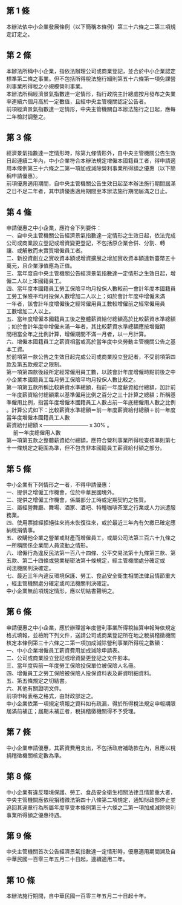 第 1 條
-------
本辦法依中小企業發展條例（以下簡稱本條例）第三十六條之二第三項規  
定訂定之。

第 2 條
-------
本辦法所稱中小企業，指依法辦理公司或商業登記，並合於中小企業認定  
標準第二條之事業。但不包括所得稅法施行細則第五十六條第一項免課營  
利事業所得稅之小規模營利事業。  
本辦法所稱經濟景氣指數達一定情形，指行政院主計總處按月發布之失業  
率連續六個月高於一定數值，且經中央主管機關認定公告者。  
前項經濟景氣指數達一定情形，中央主管機關自本辦法施行之日起，應每  
二年檢討調整之。

第 3 條
-------
經濟景氣指數達一定情形時，除第九條情形外，自中央主管機關公告生效  
日起連續二年內，中小企業符合本辦法規定增僱本國籍員工者，得申請適  
用本條例第三十六條之二第一項加成減除營利事業所得額之優惠（以下簡  
稱申請優惠）。  
前項優惠適用期間，自中央主管機關公告生效日起至本辦法施行期間屆滿  
之日不足二年者，其申請優惠適用期間至本辦法施行期間屆滿之日止。

第 4 條
-------
申請優惠之中小企業，應符合下列要件：  
一、自中央主管機關公告經濟景氣指數達一定情形之生效日起，依法完成  
    公司或商業設立登記或增資變更登記，不包括原企業合併、分割、轉  
    讓、或解散而未實質增僱員工者。  
二、新投資創立之實收資本額或增資擴展之增加實收資本額達新臺幣五十  
    萬元，且企業淨值應為正值。  
三、當年度自中央主管機關公告經濟景氣指數達一定情形之生效日起，增  
    僱二人以上本國籍員工。  
四、當年度本國籍員工勞工保險平均月投保人數較前一會計年度本國籍員  
    工勞工保險平均月投保人數增加二人以上；如於會計年度中增僱未滿  
    一年者，該會計年度增僱後之經常僱用員工數較增僱前之經常僱用員  
    工數增加二人以上。  
五、當年度增僱本國籍員工後之整體薪資給付總額高於比較薪資水準總額  
    ；如於會計年度中增僱未滿一年者，其比較薪資水準總額應按增僱期  
    間相當全年之比例計算，增僱期間不滿一月者，以一月計算。  
六、增僱本國籍員工之薪資相當或高於當年度中央勞動主管機關公告之基  
    本工資。  
於前項第一款公告之生效日起完成公司或商業設立登記者，不受前項第四  
款及第五款規定之限制。  
第一項第四款後段所定經常僱用員工數，以該會計年度增僱時點前後之中  
小企業本國籍員工每月勞工保險平均月投保人數比較之。  
第一項第五款所稱比較薪資水準總額，指前一年度薪資給付總額，加計前  
一年度薪資給付總額乘以基準僱用比例之百分之三十計算之總額；所稱基  
準僱用比例，指當年度增僱本國籍員工人數占前一年底總僱用人數之比例  
。計算公式如下：比較薪資水準總額＝前一年度薪資給付總額＋前一年度  
              當年度增僱本國籍員工人數  
薪資給付總額ｘ────────────ｘ30% 。  
　              前一年度總僱用人數  
第一項第五款之整體薪資給付總額，應符合營利事業所得稅查核準則第七  
十一條規定之範圍為準，但不包含非本國籍員工薪資給付額之部分。

第 5 條
-------
中小企業有下列情形之一者，不得申請優惠：  
一、提供之增僱工作機會，位於中華民國境外。  
二、提供之增僱工作機會，係屬部分工時或定期契約之性質。  
三、屬經營舞廳、舞場、酒家、酒吧、特種咖啡茶室之行業或人力派遣服  
    務業。  
四、使用票據經拒絕往來尚未恢復往來，或於最近三年內有欠繳已確定應  
    納稅捐情事。  
五、收購他企業之營業或財產而增僱員工，或屬公司法第三百六十九條之  
    一所稱關係企業間人員流動之情形。  
六、增僱行為違反民法第一百八十四條、公平交易法第十九條第三款、第  
    五款、第二十四條或營業秘密法第十條規定，經主管機關處分確定或  
    司法機關判決確定。  
七、最近三年內違反環境保護、勞工、食品安全衛生相關法律且情節重大  
    ，經主管機關處分確定或司法機關判決確定。  
中小企業無前項規定情形，應以切結書聲明之。

第 6 條
-------
申請優惠之中小企業，應於辦理當年度營利事業所得稅結算申報時依規定  
格式填報，並檢附下列文件，送請公司或商業登記所在地之稅捐稽徵機關  
核定本條例第三十六條之二第一項加成減除營利事業所得稅之數額：  
一、中小企業增僱員工薪資費用加成減除申請表。  
二、公司或商業設立登記或增資變更登記之文件影本。  
三、當年度與前一年度勞工保險投保單位被保險人名冊。  
四、增僱員工之勞工保險被保險人投保資料表及薪資明細資料。  
五、第五條規定之切結書。  
六、其他有關證明文件。  
前項申報表格之格式，由財政部定之。  
中小企業依第一項規定填報之資料如有疏漏，得於所得稅法規定申報期限  
屆滿前補正；屆期未補正者，稅捐稽徵機關得不予受理。

第 7 條
-------
中小企業申請優惠，其薪資費用支出，不包括政府補助款在內，且應以稅  
捐稽徵機關核定數為準。

第 8 條
-------
中小企業有違反環境保護、勞工、食品安全衛生相關法律且情節重大者，  
中央主管機關應依稅捐稽徵法第四十八條第二項規定，通知財政部停止並  
追回其違章行為所屬年度享受本條例第三十六條之二第一項加成減除營利  
事業所得額之優惠待遇。

第 9 條
-------
中央主管機關首次公告經濟景氣指數達一定情形時，優惠適用期間溯及自  
中華民國一百零三年五月二十日起，連續適用二年。

第 10 條
--------
本辦法施行期間，自中華民國一百零三年五月二十日起十年。

